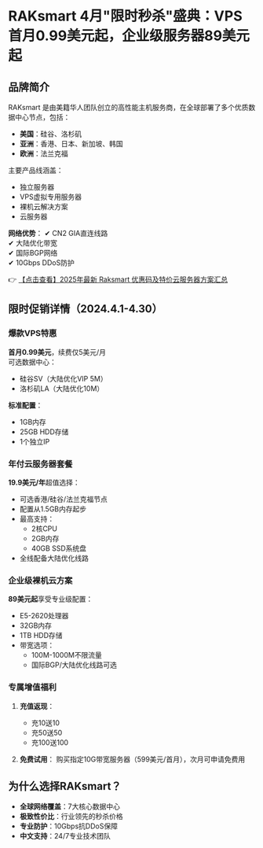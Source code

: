 # RAKsmart 4月"限时秒杀"盛典：VPS首月0.99美元起，企业级服务器89美元起

## 品牌简介

RAKsmart 是由美籍华人团队创立的高性能主机服务商，在全球部署了多个优质数据中心节点，包括：

- **美国**：硅谷、洛杉矶
- **亚洲**：香港、日本、新加坡、韩国
- **欧洲**：法兰克福

主要产品线涵盖：
- 独立服务器
- VPS虚拟专用服务器
- 裸机云解决方案
- 云服务器

**网络优势**：
✔ CN2 GIA直连线路  
✔ 大陆优化带宽  
✔ 国际BGP网络  
✔ 10Gbps DDoS防护  

👉 [【点击查看】2025年最新 Raksmart 优惠码及特价云服务器方案汇总](https://bit.ly/raksmart)

## 限时促销详情（2024.4.1-4.30）

### 爆款VPS特惠

**首月0.99美元**，续费仅5美元/月  
可选数据中心：
- 硅谷SV（大陆优化VIP 5M）
- 洛杉矶LA（大陆优化10M）

**标准配置**：
- 1GB内存
- 25GB HDD存储
- 1个独立IP

### 年付云服务器套餐

**19.9美元/年**超值选择：
- 可选香港/硅谷/法兰克福节点
- 配置从1.5GB内存起步
- 最高支持：
  - 2核CPU
  - 2GB内存 
  - 40GB SSD系统盘
- 全线配备大陆优化线路

### 企业级裸机云方案

**89美元起**享受专业级配置：
- E5-2620处理器
- 32GB内存
- 1TB HDD存储
- 带宽选项：
  - 100M-1000M不限流量
  - 国际BGP/大陆优化线路可选

### 专属增值福利

1. **充值返现**：
   - 充10送10
   - 充50送50  
   - 充100送100

2. **免费试用**：
   购买指定10G带宽服务器（599美元/首月），次月可申请免费用

## 为什么选择RAKsmart？

- **全球网络覆盖**：7大核心数据中心
- **极致性价比**：行业领先的秒杀价格
- **专业防护**：10Gbps抗DDoS保障
- **中文支持**：24/7专业技术团队